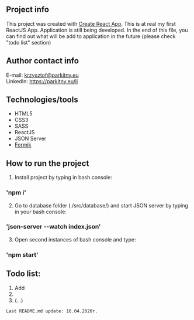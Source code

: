 
## Project info
This project was created with [Create React App](https://github.com/facebook/create-react-app).
This is at real my first ReactJS App. Application is still being developed. In the end of this file, 
you can find out what will be add to application in the future (please check "todo list" section)


## Author contact info

E-mail: krzysztof@parkitny.eu </br>
LinkedIn: https://parkitny.eu/li


## Technologies/tools
* HTML5
* CSS3
* SASS
* ReactJS
* JSON Server
* [Formik](https://github.com/jaredpalmer/formik)


## How to run the project

1. Install project by typing in bash console:
### 'npm i'

2. Go to database folder (./src/database/) and start JSON server by typing in your bash console:
### 'json-server --watch index.json'

3. Open second instances of bash console and type:
### 'npm start' 


## Todo list:
1) Add 
2) 
3) (...)

```
Last README.md update: 16.04.2020r.
```
